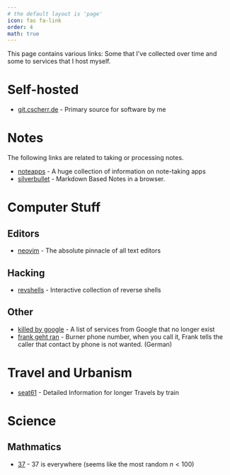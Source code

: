 ```yaml
---
# the default layout is 'page'
icon: fas fa-link
order: 4
math: true
---
```


This page contains various links: Some that I've collected over time and some
to services that I host myself.

# Self-hosted

* [git.cscherr.de](https://git.cscherr.de) - Primary source for software by me

# Notes

The following links are related to taking or processing notes.

* [noteapps](https://www.noteapps.ca) - A huge collection of information
  on note-taking apps
* [silverbullet](https://silverbullet.md) - Markdown Based Notes in a browser.

# Computer Stuff

## Editors

* [neovim](https://neovim.io) - The absolute pinnacle of all text editors

## Hacking

* [revshells](https://www.revshells.com/) - Interactive collection of
  reverse shells

## Other

* [killed by google](https://killedbygoogle.com/) - A list of services from
  Google that no longer exist
* [frank geht ran](https://digitalcourage.de/frank-geht-ran) - Burner phone
  number, when you call it, Frank tells the caller that contact by phone is not
  wanted. (German)

# Travel and Urbanism

* [seat61](https://www.seat61.com/) - Detailed Information for longer Travels
  by train

# Science

## Mathmatics

* [37](http://www.thirty-seven.org/) - 37 is everywhere (seems like the most
  random $n < 100$)

